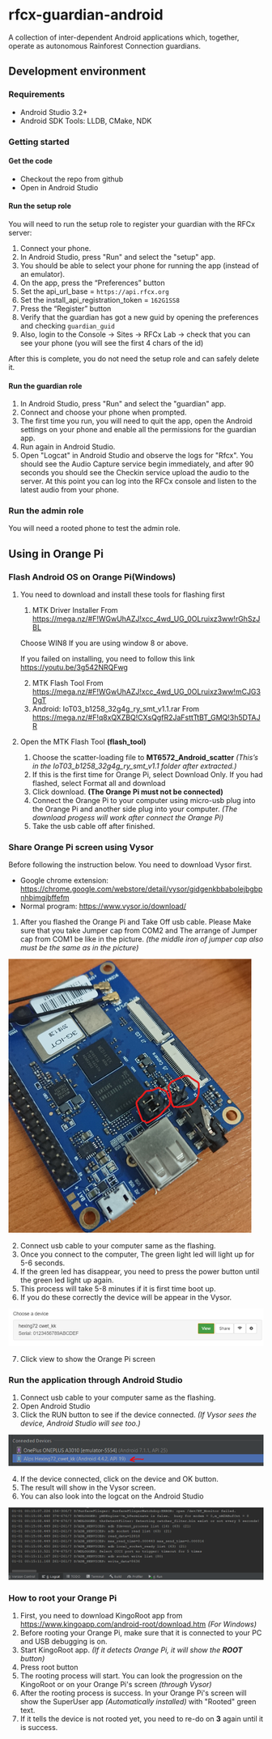 rfcx-guardian-android
=====================

A collection of inter-dependent Android applications which, together, operate as autonomous Rainforest Connection guardians.

## Development environment

### Requirements

- Android Studio 3.2+
- Android SDK Tools: LLDB, CMake, NDK

### Getting started

#### Get the code

- Checkout the repo from github
- Open in Android Studio

#### Run the setup role

You will need to run the setup role to register your guardian with the RFCx server:

1. Connect your phone.
2. In Android Studio, press "Run" and select the "setup" app.
3. You should be able to select your phone for running the app (instead of an emulator).
4. On the app, press the “Preferences” button
5. Set the api_url_base = `https://api.rfcx.org`
6. Set the install_api_registration_token = `162G1SS8`
7. Press the “Register” button
8. Verify that the guardian has got a new guid by opening the preferences and checking `guardian_guid`
9. Also, login to the Console -> Sites -> RFCx Lab -> check that you can see your phone (you will see the first 4 chars of the id)

After this is complete, you do not need the setup role and can safely delete it.

#### Run the guardian role

1. In Android Studio, press "Run" and select the "guardian" app.
2. Connect and choose your phone when prompted.
3. The first time you run, you will need to quit the app, open the Android settings on your phone and enable all the permissions for the guardian app.
4. Run again in Android Studio.
5. Open "Logcat" in Android Studio and observe the logs for "Rfcx". You should see the Audio Capture service begin immediately, and after 90 seconds you should see the Checkin service upload the audio to the server. At this point you can log into the RFCx console and listen to the latest audio from your phone.

### Run the admin role

You will need a rooted phone to test the admin role.

## Using in Orange Pi

### Flash Android OS on Orange Pi(Windows)

1. You need to download and install these tools for flashing first
    1. MTK Driver Installer From https://mega.nz/#F!WGwUhAZJ!xcc_4wd_UG_0OLruixz3ww!rGhSzJBL
    
    Choose WIN8 If you are using window 8 or above.
    
    If you failed on installing, you need to follow this link https://youtu.be/3g542NRQFwg
    
    2. MTK Flash Tool From https://mega.nz/#F!WGwUhAZJ!xcc_4wd_UG_0OLruixz3ww!mCJG3DgT
    3. Android: IoT03_b1258_32g4g_ry_smt_v1.1.rar From https://mega.nz/#F!q8xQXZBQ!CXsQgfR2JaFsttTtBT_GMQ!3h5DTAJR
2. Open the MTK Flash Tool **(flash_tool)**
    1. Choose the scatter-loading file to **MT6572_Android_scatter** *(This’s in the IoT03_b1258_32g4g_ry_smt_v1.1 folder after extracted.)*
    2. If this is the first time for Orange Pi, select Download Only. If you had flashed, select Format all and download
    3. Click download. **(The Orange Pi must not be connected)**
    4. Connect the Orange Pi to your computer using micro-usb plug into the Orange Pi and another side plug into your computer. *(The download progess will work after connect the Orange Pi)*
    5. Take the usb cable off after finished.

### Share Orange Pi screen using Vysor

Before following the instruction below. You need to download Vysor first.

- Google chrome extension: https://chrome.google.com/webstore/detail/vysor/gidgenkbbabolejbgbpnhbimgjbffefm
- Normal program: https://www.vysor.io/download/

1. After you flashed the Orange Pi and Take Off usb cable. Please Make sure that you take Jumper cap from COM2 and The arrange of Jumper cap from COM1 be like in the picture. *(the middle iron of jumper cap also must be the same as in the picture)*

![](docs/images/vysor1.PNG?raw=true)

2. Connect usb cable to your computer same as the flashing.
3. Once you connect to the computer, The green light led will light up for 5-6 seconds.
4. If the green led has disappear, you need to press the power button until the green led light up again.
5. This process will take 5-8 minutes if it is first time boot up.
6. If you do these correctly the device will be appear in the Vysor.

![](docs/images/vysor2.PNG?raw=true)

7. Click view to show the Orange Pi screen

### Run the application through Android Studio

1. Connect usb cable to your computer same as the flashing.
2. Open Android Studio
3. Click the RUN button to see if the device connected. *(If Vysor sees the device, Android Studio will see too.)*

![](docs/images/androidstudio1.PNG?raw=true)

4. If the device connected, click on the device and OK button.
5. The result will show in the Vysor screen.
6. You can also look into the logcat on the Android Studio

![](docs/images/androidstudio2.PNG?raw=true)

### How to root your Orange Pi

1. First, you need to download KingoRoot app from https://www.kingoapp.com/android-root/download.htm *(For Windows)*
2. Before rooting your Orange Pi, make sure that it is connected to your PC and USB debugging is on.
3. Start KingoRoot app. *(If it detects Orange Pi, it will show the **ROOT** button)*
4. Press root button
5. The rooting process will start. You can look the progression on the KingoRoot or on your Orange Pi's screen *(through Vysor)*
6. After the rooting process is success. In your Orange Pi's screen will show the SuperUser app *(Automatically installed)* with "Rooted" green text.
7. If it tells the device is not rooted yet, you need to re-do on **3** again until it is success.


